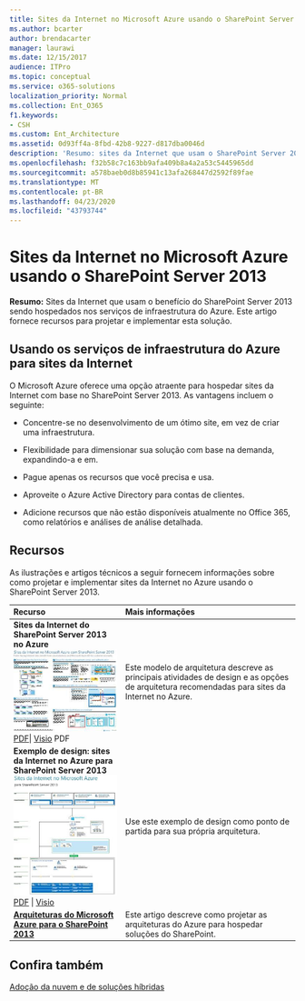 ```yaml
---
title: Sites da Internet no Microsoft Azure usando o SharePoint Server 2013
ms.author: bcarter
author: brendacarter
manager: laurawi
ms.date: 12/15/2017
audience: ITPro
ms.topic: conceptual
ms.service: o365-solutions
localization_priority: Normal
ms.collection: Ent_O365
f1.keywords:
- CSH
ms.custom: Ent_Architecture
ms.assetid: 0d93ff4a-8fbd-42b8-9227-d817dba0046d
description: 'Resumo: sites da Internet que usam o SharePoint Server 2013 benefícios hospedados nos serviços de infraestrutura do Azure. Este artigo fornece recursos para projetar e implementar esta solução.'
ms.openlocfilehash: f32b58c7c163bb9afa409b8a4a2a53c5445965dd
ms.sourcegitcommit: a578baeb0d8b85941c13afa268447d2592f89fae
ms.translationtype: MT
ms.contentlocale: pt-BR
ms.lasthandoff: 04/23/2020
ms.locfileid: "43793744"
---
```

# <a name="internet-sites-in-microsoft-azure-using-sharepoint-server-2013"></a>Sites da Internet no Microsoft Azure usando o SharePoint Server 2013

 **Resumo:** Sites da Internet que usam o benefício do SharePoint Server 2013 sendo hospedados nos serviços de infraestrutura do Azure. Este artigo fornece recursos para projetar e implementar esta solução.
  
## <a name="using-azure-infrastructure-services-for-internet-sites"></a>Usando os serviços de infraestrutura do Azure para sites da Internet

O Microsoft Azure oferece uma opção atraente para hospedar sites da Internet com base no SharePoint Server 2013. As vantagens incluem o seguinte:
  
- Concentre-se no desenvolvimento de um ótimo site, em vez de criar uma infraestrutura.
    
- Flexibilidade para dimensionar sua solução com base na demanda, expandindo-a e em.
    
- Pague apenas os recursos que você precisa e usa.
    
- Aproveite o Azure Active Directory para contas de clientes.
    
- Adicione recursos que não estão disponíveis atualmente no Office 365, como relatórios e análises de análise detalhada.
    
## <a name="resources"></a>Recursos

As ilustrações e artigos técnicos a seguir fornecem informações sobre como projetar e implementar sites da Internet no Azure usando o SharePoint Server 2013.
  
|**Recurso**|**Mais informações**|
|:-----|:-----|
|**Sites da Internet do SharePoint Server 2013 no Azure** <br/> [![Imagem de sites da Internet em Azure usando SharePoint](media/MS-AZ-SPInternetSites.jpg)          ](https://go.microsoft.com/fwlink/p/?LinkId=392552) <br/> [PDF](https://go.microsoft.com/fwlink/p/?LinkId=392552)\| [           ](https://go.microsoft.com/fwlink/p/?LinkId=392551) [Visio](https://go.microsoft.com/fwlink/p/?LinkId=392551) PDF   <br/> |Este modelo de arquitetura descreve as principais atividades de design e as opções de arquitetura recomendadas para sites da Internet no Azure.  <br/> |
|**Exemplo de design: sites da Internet no Azure para SharePoint Server 2013** <br/> [![Imagem da amostra de design: sites das Internet no Microsoft Azure para SharePoint 2013](media/MS-AZ-InternetSitesDesignSample.jpg)](https://go.microsoft.com/fwlink/p/?LinkId=392549) <br/> [PDF](https://go.microsoft.com/fwlink/p/?LinkId=392549)  \| [Visio](https://go.microsoft.com/fwlink/p/?LinkId=392548) <br/> |Use este exemplo de design como ponto de partida para sua própria arquitetura.  <br/> |
|**[Arquiteturas do Microsoft Azure para o SharePoint 2013](microsoft-azure-architectures-for-sharepoint-2013.md)** <br/> |Este artigo descreve como projetar as arquiteturas do Azure para hospedar soluções do SharePoint.  <br/> |

## <a name="see-also"></a>Confira também

[Adoção da nuvem e de soluções híbridas](cloud-adoption-and-hybrid-solutions.yml)



